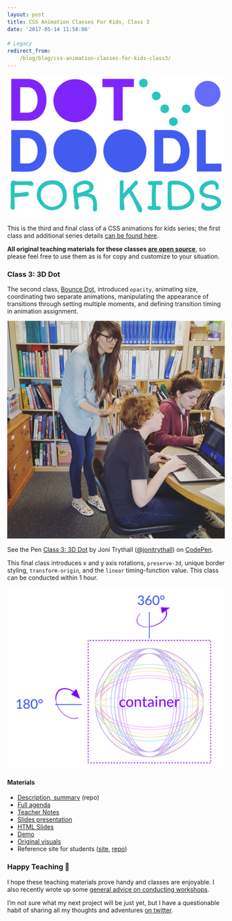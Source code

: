 ```yaml
---
layout: post
title: CSS Animation Classes For Kids, Class 3
date: '2017-05-14 11:58:06'

# Legacy
redirect_from:
    /blog/blog/css-animation-classes-for-kids-class3/
---
```


![Dot Doodl logo](/content/2017/05/Screen-Shot-2017-01-20-at-7-23-38-PM.png)

This is the third and final class of a CSS animations for kids series; the first class and additional series details [can be found here](http://jonibologna.com/css-animation-classes-for-kids-class-1/).

**All original teaching materials for these classes [are open source](https://github.com/jonitrythall/dotdoodl-kid-classes)**, so please feel free to use them as is for copy and customize to your situation.

### Class 3: 3D Dot
The second class, [Bounce Dot](http://jonibologna.com/css-animation-classes-for-kids-class-2/), introduced `opacity`, animating size, coordinating two separate animations, manipulating the appearance of transitions through setting multiple moments, and defining transition timing in animation assignment.

![Joni Trythall teaching](/content/2017/05/IMG_5820.JPG)

<p data-height="225" data-theme-id="25554" data-slug-hash="dWeoBB" data-default-tab="result" data-user="jonitrythall" data-embed-version="2" data-pen-title="Class 3: 3D Dot" class="codepen">See the Pen <a href="http://codepen.io/jonitrythall/pen/dWeoBB/">Class 3: 3D Dot</a> by Joni Trythall  (<a href="http://codepen.io/jonitrythall">@jonitrythall</a>) on <a href="http://codepen.io">CodePen</a>.</p>
<script async src="https://production-assets.codepen.io/assets/embed/ei.js"></script>

This final class introduces x and y axis rotations, `preserve-3d`, unique border styling, `transform-origin`, and the `linear` timing-function value. This class can be conducted within 1 hour.

![Illustration of basic animation movements](/content/2017/05/movement-01.png)

#### Materials

* [Description, summary](https://github.com/jonitrythall/dotdoodl-kid-classes) (repo)
* [Full agenda](https://docs.google.com/document/d/10pkbVW9Pqqi1eSTuB8460zTuvvVOT9uscNj5BWts6x0/edit?usp=sharing)
* [Teacher Notes](https://docs.google.com/document/d/1PiP8rgLI8XUtveCblmnX5-NIFTuJOrWbOEeqteEkg7Y/edit?usp=sharing)
* [Slides presentation](http://slides.com/jonibologna/intro-to-css-animation-3#/)
* [HTML Slides](https://github.com/jonitrythall/dotdoodl-kid-classes/blob/master/class-three-slides.html)
* [Demo](http://codepen.io/jonitrythall/pen/dWeoBB)
* [Original visuals](https://github.com/jonitrythall/dotdoodl-kid-classes/tree/master/class3-original-visuals)
* Reference site for students ([site](http://www.dotdoodl.com/kids.html), [repo](https://github.com/jonitrythall/dotdoodl))

### Happy Teaching 👋
I hope these teaching materials prove handy and classes are enjoyable. I also recently wrote up some [general advice on conducting workshops](http://jonibologna.com/intro-to-writing-svg-and-tuts-town-workshops/).

I’m not sure what my next project will be just yet, but I have a questionable habit of sharing all my thoughts and adventures [on twitter](https://twitter.com/JoniTrythall).
